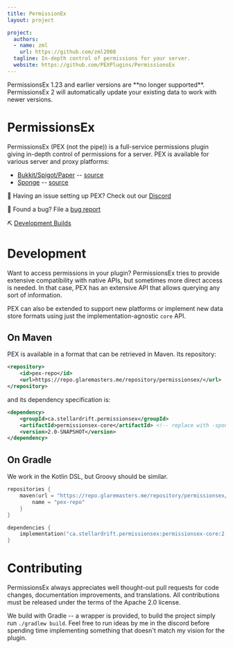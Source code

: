 ```yaml
---
title: PermissionEx
layout: project

project:
  authors:
  - name: zml
    url: https://github.com/zml2008
  tagline: In-depth control of permissions for your server.
  website: https://github.com/PEXPlugins/PermissionsEx
---
```


<b-message title="Note about PEX 1.x and before" type="is-warning" :closable="false">
PermissionsEx 1.23 and earlier versions are **no longer supported**. PermissionsEx 2 will automatically update your existing data to work with newer versions.
</b-message>

# PermissionsEx

PermissionsEx (PEX (not the pipe)) is a full-service permissions plugin giving in-depth control of permissions for a server. PEX is available for various server and proxy platforms:

- [Bukkit/Spigot/Paper](https://dev.bukkit.org/projects/permissionsex) -- [source](permissionsex-bukkit)
- [Sponge](https://ore.spongepowered.org/zml/PermissionsEx) -- [source](permissions-sponge)
<!--- [BungeeCord/Waterfall]
- [Velocity] -->


💬 Having an issue setting up PEX? Check out our [Discord](https://discord.gg/PHpuzZS)

🐞 Found a bug? File a [bug report](/PEXPlugins/PermissionsEx/issues)

⛏ [Development Builds](https://ci.ender.zone/job/PermissionsEx/lastSuccessfulBuild/)


# Development

Want to access permissions in your plugin? PermissionsEx tries to provide extensive compatibility with native APIs, but sometimes more direct access is needed. In that case, PEX has an extensive API that allows querying any sort of information.

PEX can also be extended to support new platforms or implement new data store formats using just the implementation-agnostic `core` API.

## On Maven
PEX is available in a format that can be retrieved in Maven. Its repository:
```xml
<repository>
    <id>pex-repo</id>
    <url>https://repo.glaremasters.me/repository/permissionsex/</url>
</repository>
```

and its dependency specification is:

```xml
<dependency>
    <groupId>ca.stellardrift.permissionsex</groupId>
    <artifactId>permissionsex-core</artifactId> <!-- replace with -sponge or -bukkit depending on which platform you're using -->
    <version>2.0-SNAPSHOT</version>
</dependency>
```

## On Gradle
We work in the Kotlin DSL, but Groovy should be similar.

```kotlin
repositories {
    maven(url = "https://repo.glaremasters.me/repository/permissionsex/") {
        name = "pex-repo"
    }
}

dependencies {
    implementation("ca.stellardrift.permissionsex:permissionsex-core:2.0-SNAPSHOT")
}
```

# Contributing

PermissionsEx always appreciates well thought-out pull requests for code changes, documentation improvements, and translations. All contributions must be released under the terms of the Apache 2.0 license.

We build with Gradle -- a wrapper is provided, to build the project simply run `./gradlew build`. Feel free to run ideas by me in the discord before spending time implementing something that doesn't match my vision for the plugin.
